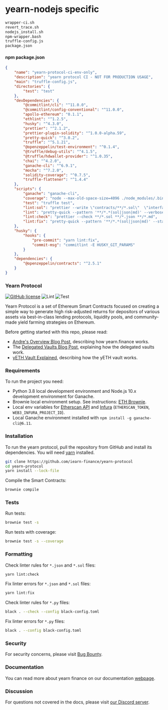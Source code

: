 
# yearn-nodejs specific 

```bash
wrapper-ci.sh
revert_trace.sh
nodejs_install.sh
npm-wrapper.bash
truffle-config.js
package.json
```

#### npm package.json

```json
{
    "name": "yearn-protocol-ci-env-only",
    "description": "yearn protocol CI - NOT FOR PRODUCTION USAGE",
    "main": "truffle-config.js",
    "directories": {
        "test": "test"
    },
    "devDependencies": {
        "@commitlint/cli": "^11.0.0",
        "@commitlint/config-conventional": "^11.0.0",
        "apollo-ethereum": "0.1.1",
        "ethlint": "^1.2.5",
        "husky": "^4.3.0",
        "prettier": "^2.1.2",
        "prettier-plugin-solidity": "^1.0.0-alpha.59",
        "pretty-quick": "^3.0.2",
        "truffle": "^5.1.21",
        "@openzeppelin/test-environment": "^0.1.4",
        "@truffle/debug-utils": "^4.1.5",
        "@truffle/hdwallet-provider": "^1.0.35",
        "chai": "^4.2.0",
        "ganache-cli": "^6.9.1",
        "mocha": "^7.2.0",
        "solidity-coverage": "^0.7.5",
        "truffle-flattener": "^1.4.4"
    },
    "scripts": {
        "ganache": "ganache-cli",
        "coverage": "node --max-old-space-size=4096 ./node_modules/.bin/truffle run coverage --network development",
        "test": "truffle test",
        "lint:sol": "prettier --write \"contracts/**/*.sol\"  \"interfaces/**/*.sol\" --loglevel debug --plugin prettier-plugin-solidity",
        "lint": "pretty-quick --pattern '**/*.*(sol|json|md)' --verbose",
        "lint:check": "prettier --check **/*.sol **/*.json **/*.md",
        "lint:fix": "pretty-quick --pattern '**/*.*(sol|json|md)' --staged --verbose"
    },
    "husky": {
        "hooks": {
            "pre-commit": "yarn lint:fix",
            "commit-msg": "commitlint -E HUSKY_GIT_PARAMS"
        }
    },
    "dependencies": {
        "@openzeppelin/contracts": "^2.5.1"
    }
}
```




### Yearn Protocol

[![GitHub license](https://img.shields.io/badge/license-AGPL-blue.svg)](https://github.com/iearn-finance/yearn-protocol/blob/master/LICENSE)
![Lint](https://github.com/iearn-finance/yearn-protocol/workflows/Lint/badge.svg)
![Test](https://github.com/iearn-finance/yearn-protocol/workflows/Test/badge.svg)

Yearn Protocol is a set of Ethereum Smart Contracts focused on creating a simple way to generate high risk-adjusted returns for depositors of various assets via best-in-class lending protocols, liquidity pools, and community-made yield farming strategies on Ethereum.

Before getting started with this repo, please read:

-   [Andre's Overview Blog Post](https://medium.com/iearn/yearn-finance-v2-af2c6a6a3613), describing how yearn.finance works.
-   The [Delegated Vaults Blog Post](https://medium.com/iearn/delegated-vaults-explained-fa81f1c3fce2), explaining how the delegated vaults work.
-   [yETH Vault Explained](https://medium.com/iearn/yeth-vault-explained-c29d6b93a371), describing how the yETH vault works.

### Requirements

To run the project you need:

-   Python 3.8 local development environment and Node.js 10.x development environment for Ganache.
-   Brownie local environment setup. See instructions: [ETH Brownie](https://github.com/eth-brownie/brownie).
-   Local env variables for [Etherscan API](https://etherscan.io/apis) and [Infura](https://infura.io/) (`ETHERSCAN_TOKEN`, `WEB3_INFURA_PROJECT_ID`).
-   Local Ganache environment installed with `npm install -g ganache-cli@6.11`.

### Installation

To run the yearn protocol, pull the repository from GitHub and install its dependencies. You will need [yarn](https://yarnpkg.com/lang/en/docs/install/) installed.

```bash
git clone https://github.com/iearn-finance/yearn-protocol
cd yearn-protocol
yarn install --lock-file
```

Compile the Smart Contracts:

```bash
brownie compile
```

### Tests

Run tests:

```bash
brownie test -s
```

Run tests with coverage:

```bash
brownie test -s --coverage
```

### Formatting

Check linter rules for `*.json` and `*.sol` files:

```bash
yarn lint:check
```

Fix linter errors for `*.json` and `*.sol` files:

```bash
yarn lint:fix
```

Check linter rules for `*.py` files:

```bash
black . --check --config black-config.toml
```

Fix linter errors for `*.py` files:

```bash
black . --config black-config.toml
```

### Security

For security concerns, please visit [Bug Bounty](https://github.com/iearn-finance/yearn-protocol/blob/develop/SECURITY.md).

### Documentation

You can read more about yearn finance on our documentation [webpage](https://docs.yearn.finance).

### Discussion

For questions not covered in the docs, please visit [our Discord server](http://discord.yearn.finance).
